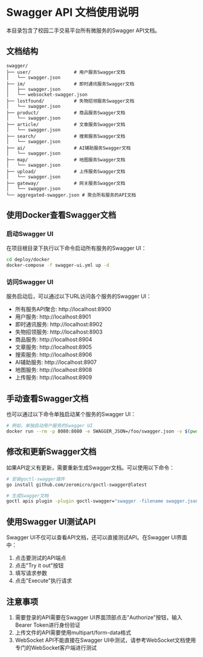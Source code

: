 # Swagger API 文档使用说明

本目录包含了校园二手交易平台所有微服务的Swagger API文档。

## 文档结构

```
swagger/
├── user/                # 用户服务Swagger文档
│   └── swagger.json
├── im/                  # 即时通讯服务Swagger文档
│   ├── swagger.json
│   └── websocket-swagger.json
├── lostfound/           # 失物招领服务Swagger文档
│   └── swagger.json
├── product/             # 商品服务Swagger文档
│   └── swagger.json
├── article/             # 文章服务Swagger文档
│   └── swagger.json
├── search/              # 搜索服务Swagger文档
│   └── swagger.json
├── ai/                  # AI辅助服务Swagger文档
│   └── swagger.json
├── map/                 # 地图服务Swagger文档
│   └── swagger.json
├── upload/              # 上传服务Swagger文档
│   └── swagger.json
├── gateway/             # 网关服务Swagger文档
│   └── swagger.json
└── aggregated-swagger.json # 聚合所有服务的API文档
```

## 使用Docker查看Swagger文档

### 启动Swagger UI

在项目根目录下执行以下命令启动所有服务的Swagger UI：

```bash
cd deploy/docker
docker-compose -f swagger-ui.yml up -d
```

### 访问Swagger UI

服务启动后，可以通过以下URL访问各个服务的Swagger UI：

- 所有服务API聚合: http://localhost:8900
- 用户服务: http://localhost:8901
- 即时通讯服务: http://localhost:8902
- 失物招领服务: http://localhost:8903
- 商品服务: http://localhost:8904
- 文章服务: http://localhost:8905
- 搜索服务: http://localhost:8906
- AI辅助服务: http://localhost:8907
- 地图服务: http://localhost:8908
- 上传服务: http://localhost:8909

## 手动查看Swagger文档

也可以通过以下命令单独启动某个服务的Swagger UI：

```bash
# 例如，单独启动用户服务的Swagger UI
docker run --rm -p 8080:8080 -e SWAGGER_JSON=/foo/swagger.json -v $(pwd)/user:/foo swaggerapi/swagger-ui
```

## 修改和更新Swagger文档

如果API定义有更新，需要重新生成Swagger文档。可以使用以下命令：

```bash
# 安装goctl-swagger插件
go install github.com/zeromicro/goctl-swagger@latest

# 生成Swagger文档
goctl apis plugin -plugin goctl-swagger="swagger -filename swagger.json" -apis <apis-file-path> -dir <output-directory>
```

## 使用Swagger UI测试API

Swagger UI不仅可以查看API文档，还可以直接测试API。在Swagger UI界面中：

1. 点击要测试的API端点
2. 点击"Try it out"按钮
3. 填写请求参数
4. 点击"Execute"执行请求

## 注意事项

1. 需要登录的API需要在Swagger UI界面顶部点击"Authorize"按钮，输入Bearer Token进行身份验证
2. 上传文件的API需要使用multipart/form-data格式
3. WebSocket API不能直接在Swagger UI中测试，请参考WebSocket文档使用专门的WebSocket客户端进行测试